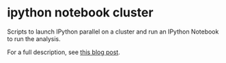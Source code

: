 ipython notebook cluster
========================

Scripts to launch IPython parallel on a cluster and run an IPython Notebook to run the analysis.

For a full description, see [this blog post](http://twiecki.github.com/blog/2014/02/24/ipython-nb-cluster/).
